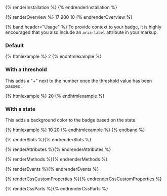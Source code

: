{% renderInstallation %} {% endrenderInstallation %}

{% renderOverview %}
  <pf-badge state="read" number="17">17</pf-badge>
  <pf-badge number="900" threshold="100">900</pf-badge>
  <pf-badge state="unread" number="10">10</pf-badge>
{% endrenderOverview %}

{% band header="Usage" %}
  To provide context to your badge, it is highly encouraged that you also include an `aria-label` attribute in your markup.

  ### Default
  {% htmlexample %}
  <pf-badge aria-label="2 unread messages" number="2">2</pf-badge>
  {% endhtmlexample %}

  ### With a threshold
  This adds a "+" next to the number once the threshold value has been passed.

  {% htmlexample %}
  <pf-badge aria-label="2 unread messages" number="20" threshold="10">20</pf-badge>
  {% endhtmlexample %}

  ### With a state
  This adds a background color to the badge based on the state.

  {% htmlexample %}
  <pf-badge state="read" number="10">10</pf-badge>
  <pf-badge state="unread" number="20">20</pf-badge>
  {% endhtmlexample %}
{% endband %}

{% renderSlots %}{% endrenderSlots %}

{% renderAttributes %}{% endrenderAttributes %}

{% renderMethods %}{% endrenderMethods %}

{% renderEvents %}{% endrenderEvents %}

{% renderCssCustomProperties %}{% endrenderCssCustomProperties %}

{% renderCssParts %}{% endrenderCssParts %}
